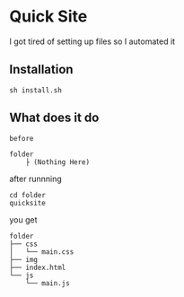 # Quick Site

I got tired of setting up files so I automated it

## Installation
```sh install.sh```

## What does it do

```before```

```
folder
	├ (Nothing Here)
```

after runnning

	
	cd folder
	quicksite

you get

	folder
	├── css
	│   └── main.css
	├── img
	├── index.html
	└── js
	    └── main.js

